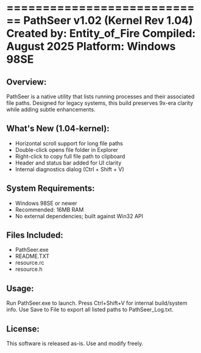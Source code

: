 ============================
PathSeer v1.02 (Kernel Rev 1.04)
Created by: Entity_of_Fire
Compiled: August 2025
Platform: Windows 98SE
============================

Overview:
---------
PathSeer is a native utility that lists running processes and their associated file paths. Designed for legacy systems, this build preserves 9x-era clarity while adding subtle enhancements.

What's New (1.04-kernel):
--------------------------
- Horizontal scroll support for long file paths
- Double-click opens file folder in Explorer
- Right-click to copy full file path to clipboard
- Header and status bar added for UI clarity
- Internal diagnostics dialog (Ctrl + Shift + V)

System Requirements:
---------------------
- Windows 98SE or newer
- Recommended: 16MB RAM
- No external dependencies; built against Win32 API

Files Included:
---------------
- PathSeer.exe
- README.TXT
- resource.rc
- resource.h

Usage:
------
Run PathSeer.exe to launch.
Press Ctrl+Shift+V for internal build/system info.
Use Save to File to export all listed paths to PathSeer_Log.txt.

License:
--------
This software is released as-is. Use and modify freely.
